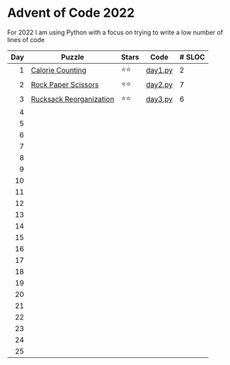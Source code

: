 # Advent of Code 2022

For 2022 I am using Python with a focus on trying to write a low number of lines of code

| Day | Puzzle | Stars | Code | # SLOC |
|-:|-|-|-|-|
| 1 | [Calorie Counting](https://adventofcode.com/2022/day/1) | ⭐⭐ | [day1.py](01/day1.py) | 2 |
| 2 | [Rock Paper Scissors](https://adventofcode.com/2022/day/2) | ⭐⭐ | [day2.py](02/day2.py) | 7 |
| 3 | [Rucksack Reorganization](https://adventofcode.com/2022/day/3) | ⭐⭐ | [day3.py](03/day3.py) | 6 |
| 4 |
| 5 |
| 6 |
| 7 |
| 8 |
| 9 |
| 10 |
| 11 |
| 12 |
| 13 |
| 14 |
| 15 |
| 16 |
| 17 |
| 18 |
| 19 |
| 20 |
| 21 |
| 22 |
| 23 |
| 24 |
| 25 |
